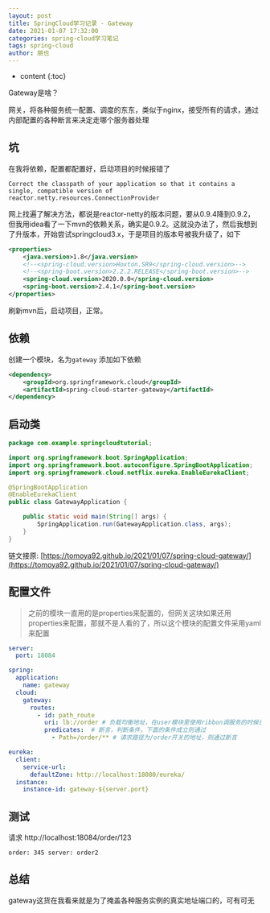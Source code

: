 ```yaml
---
layout: post
title: SpringCloud学习记录 - Gateway
date: 2021-01-07 17:32:00
categories: spring-cloud学习笔记
tags: spring-cloud
author: 朋也
---
```


* content
{:toc}

Gateway是啥？

网关，将各种服务统一配置、调度的东东，类似于nginx，接受所有的请求，通过内部配置的各种断言来决定走哪个服务器处理






## 坑

在我将依赖，配置都配置好，启动项目的时候报错了

```log
Correct the classpath of your application so that it contains a single, compatible version of reactor.netty.resources.ConnectionProvider
```

网上找遍了解决方法，都说是reactor-netty的版本问题，要从0.9.4降到0.9.2，但我用idea看了一下mvn的依赖关系，确实是0.9.2。这就没办法了，然后我想到了升版本，开始尝试springcloud3.x，于是项目的版本号被我升级了，如下

```xml
<properties>
    <java.version>1.8</java.version>
    <!--<spring-cloud.version>Hoxton.SR9</spring-cloud.version>-->
    <!--<spring-boot.version>2.2.2.RELEASE</spring-boot.version>-->
    <spring-cloud.version>2020.0.0</spring-cloud.version>
    <spring-boot.version>2.4.1</spring-boot.version>
</properties>
```

刷新mvn后，启动项目，正常。

## 依赖

创建一个模块，名为`gateway` 添加如下依赖

```xml
<dependency>
    <groupId>org.springframework.cloud</groupId>
    <artifactId>spring-cloud-starter-gateway</artifactId>
</dependency>
```

## 启动类

```java
package com.example.springcloudtutorial;

import org.springframework.boot.SpringApplication;
import org.springframework.boot.autoconfigure.SpringBootApplication;
import org.springframework.cloud.netflix.eureka.EnableEurekaClient;

@SpringBootApplication
@EnableEurekaClient
public class GatewayApplication {

    public static void main(String[] args) {
        SpringApplication.run(GatewayApplication.class, args);
    }
}

```

链文接原: [https://tomoya92.github.io/2021/01/07/spring-cloud-gateway/](https://tomoya92.github.io/2021/01/07/spring-cloud-gateway/)

## 配置文件

> 之前的模块一直用的是properties来配置的，但网关这块如果还用properties来配置，那就不是人看的了，所以这个模块的配置文件采用yaml来配置

```yaml
server:
  port: 18084

spring:
  application:
    name: gateway
  cloud:
    gateway:
      routes:
        - id: path_route
          uri: lb://order # 负载均衡地址，在user模块里使用ribbon调服务的时候已经用过了，不过那时候调用服务用的协议是http，这里变成了lb协议（猜测是loadbanlance)的意思，至于为啥是lb协议，我也没找到哪有写
          predicates:  # 断言，判断条件，下面的条件成立则通过
            - Path=/order/** # 请求路径为/order开关的地址，则通过断言

eureka:
  client:
    service-url:
      defaultZone: http://localhost:18080/eureka/
  instance:
    instance-id: gateway-${server.port}

```

## 测试

请求 http://localhost:18084/order/123

```log
order: 345 server: order2
```

## 总结

gateway这货在我看来就是为了掩盖各种服务实例的真实地址端口的，可有可无
